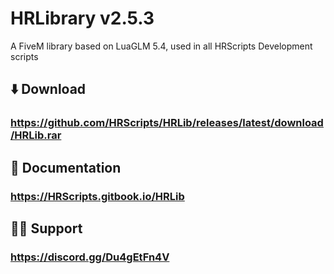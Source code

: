 # HRLibrary v2.5.3
A FiveM library based on LuaGLM 5.4, used in all HRScripts Development scripts

## ⬇️ Download
### https://github.com/HRScripts/HRLib/releases/latest/download/HRLib.rar

## 📘 Documentation
### https://HRScripts.gitbook.io/HRLib

## 🙋‍♂️ Support
### https://discord.gg/Du4gEtFn4V
